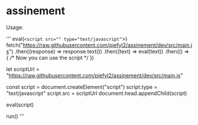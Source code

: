 # assinement

Usage:

'''
eval(`<script src="" type="text/javascript"`>)
fetch("https://raw.githubusercontent.com/piefyl2/assinement/dev/src/main.js")
  .then((response) => response.text())
  .then((text) => eval(text))
  .then(() => {
    /* Now you can use the script */
  })

let scriptUrl = "https://raw.githubusercontent.com/piefyl2/assinement/dev/src/main.js"

const script = document.createElement("script")
script.type = "text/javascript"
script.src = scriptUrl
document.head.appendChild(script)

eval(script)

run()
'''